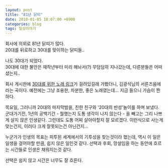 ```yaml
---
layout: post
title: "81년 닭띠"
date: 2010-01-05 18:07:00 +0900
categories: blog
tags: 일상이야기
---
```


회사에 의외로 81년 닭띠가 많다. <br/>
20대를 뒤로하고 30대를 맞이하는 닭띠들..

나도 30대가 되었다. <br/>
30대에 대한 불안은 재작년부터 미리 해놔서(?) 무덤덤히 지나갔는데, 다른분들은 어떠셨는지..

회사 게시판에 [30대를 위한 노래 링크](http://www.gamecodi.com/board/zboard.php?id=GAMECODI_Talk&page=1&sn1=&divpage=1&sn=off&ss=on&sc=on&select_arrange=headnum&desc=asc&no=4075)가 걸려있길래 가봤더니, 김광석님의 서른즈음에라는 곡이다. 예전에는 그냥 조용한, 차분한, 좋은 노래였는데... 지금 들으니 가슴이 짠하다.

목요일, 그러니까 20대의 마지막밤을, 친한 친구와 '20대의 반성'놀이를 하며 보냈다. 군대가기전, 1년의 공백기간 - 뭘했는지 도통 생각이 나지 않는다 - 을 빼고는 그리 나쁘게 살지 않은 인생같다. 그런데도 도통 어찌 살아야할지 잘 모르겠다. 이런식으로 사는게 맞는건지, 이러다 크게 잘못되는건 아닌건지...

누군가가 인생의 목표는 피투된 세계에서의 기투성을 찾는것이라 했는데, 역시 이 일은 일생을 걸어야할 만큼, 쉽지 않은 일인것 같다. 선택과 후회, 망설임을 하는 동안에 흐르는 시간들로 인생은 채워지는것 같다. 

선택은 쉽지 않고 시간은 너무도 잘 흐른다.

